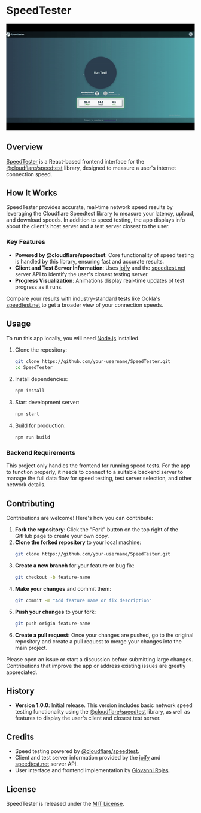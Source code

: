 # SpeedTester
![SpeedTester Demo](public/img/speedtester-demo-2.gif)

## Overview
[SpeedTester](https://giovanni-rojas.github.io/SpeedTester/) is a React-based frontend interface for the [@cloudflare/speedtest](https://www.npmjs.com/package/@cloudflare/speedtest) library, designed to measure a user's internet connection speed.

## How It Works
SpeedTester provides accurate, real-time network speed results by leveraging the Cloudflare Speedtest library to measure your latency, upload, and download speeds. In addition to speed testing, the app displays info about the client's host server and a test server closest to the user.

### Key Features
- **Powered by @cloudflare/speedtest**: Core functionality of speed testing is handled by this library, ensuring fast and accurate results.
- **Client and Test Server Information**: Uses [ipify](https://www.ipify.org/) and the [speedtest.net](https://www.speedtest.net/) server API to identify the user's closest testing server.
- **Progress Visualization**: Animations display real-time updates of test progress as it runs.

Compare your results with industry-standard tests like Ookla's [speedtest.net](https://www.speedtest.net/) to get a broader view of your connection speeds.

## Usage

To run this app locally, you will need [Node.js](https://nodejs.org/en) installed.

1. Clone the repository:
   ```bash
   git clone https://github.com/your-username/SpeedTester.git
   cd SpeedTester
   ```
2. Install dependencies:
    ```bash
    npm install
    ```
3. Start development server:
    ```bash
    npm start
    ```
4. Build for production:
    ```bash
    npm run build
    ```

### Backend Requirements
This project only handles the frontend for running speed tests. For the app to function properly, it needs to connect to a suitable backend server to manage the full data flow for speed testing, test server selection, and other network details.

## Contributing
Contributions are welcome! Here's how you can contribute:

1. **Fork the repository**: Click the "Fork" button on the top right of the GitHub page to create your own copy.
2. **Clone the forked repository** to your local machine:
   ```bash
   git clone https://github.com/your-username/SpeedTester.git
    ```
3. **Create a new branch** for your feature or bug fix:
    ```bash
    git checkout -b feature-name
    ```
4. **Make your changes** and commit them:
    ```bash
    git commit -m "Add feature name or fix description"
    ```
5. **Push your changes** to your fork:
    ```bash
    git push origin feature-name
    ```
6. **Create a pull request:** Once your changes are pushed, go to the original repository and create a pull request to merge your changes into the main project.

Please open an issue or start a discussion before submitting large changes. Contributions that improve the app or address existing issues are greatly appreciated.

## History
- **Version 1.0.0**: Initial release. This version includes basic network speed testing functionality using the [@cloudflare/speedtest](https://www.npmjs.com/package/@cloudflare/speedtest) library, as well as features to display the user's client and closest test server.

## Credits
- Speed testing powered by [@cloudflare/speedtest](https://www.npmjs.com/package/@cloudflare/speedtest).
- Client and test server information provided by the [ipify](https://www.ipify.org) and [speedtest.net](https://www.speedtest.net) server API.
- User interface and frontend implementation by [Giovanni Rojas](https://giovanni-rojas.github.io/).

## License
SpeedTester is released under the [MIT License](https://opensource.org/license/MIT).
